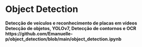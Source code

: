 # Object Detection


<html>
 <head>
  <b>Detecção de veículos e reconhecimento de placas em vídeos <b> </br>
  Detecção de objetos, YOLOv7, Detecção de contornos e OCR </br>
 </head>
 <body>
  https://github.com/Emanuelle-p/object_detection/blob/main/object_detection.ipynb
 </body>
</html>
